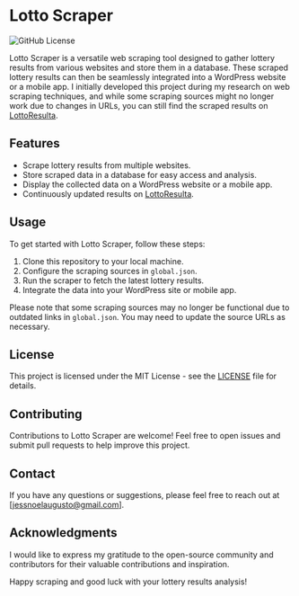 # Lotto Scraper

![GitHub License](https://img.shields.io/badge/license-MIT-green)

Lotto Scraper is a versatile web scraping tool designed to gather lottery results from various websites and store them in a database. These scraped lottery results can then be seamlessly integrated into a WordPress website or a mobile app. I initially developed this project during my research on web scraping techniques, and while some scraping sources might no longer work due to changes in URLs, you can still find the scraped results on [LottoResulta](https://lottoresulta.com/).

## Features

- Scrape lottery results from multiple websites.
- Store scraped data in a database for easy access and analysis.
- Display the collected data on a WordPress website or a mobile app.
- Continuously updated results on [LottoResulta](https://lottoresulta.com/).

## Usage

To get started with Lotto Scraper, follow these steps:

1. Clone this repository to your local machine.
2. Configure the scraping sources in `global.json`.
3. Run the scraper to fetch the latest lottery results.
4. Integrate the data into your WordPress site or mobile app.

Please note that some scraping sources may no longer be functional due to outdated links in `global.json`. You may need to update the source URLs as necessary.

## License

This project is licensed under the MIT License - see the [LICENSE](LICENSE) file for details.

## Contributing

Contributions to Lotto Scraper are welcome! Feel free to open issues and submit pull requests to help improve this project.

## Contact

If you have any questions or suggestions, please feel free to reach out at [jessnoelaugusto@gmail.com].

## Acknowledgments

I would like to express my gratitude to the open-source community and contributors for their valuable contributions and inspiration.

Happy scraping and good luck with your lottery results analysis!
